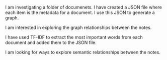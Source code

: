 I am investigating a folder of documenets. I have created a JSON file where each item is the metadata for a document. I use this JSON to generate a graph.

I am interested in exploring the graph relationships between the notes.

I have used TF-IDF to extract the most important words from each document and added them to the JSON file.

I am looking for ways to explore semantic relationships between the notes.